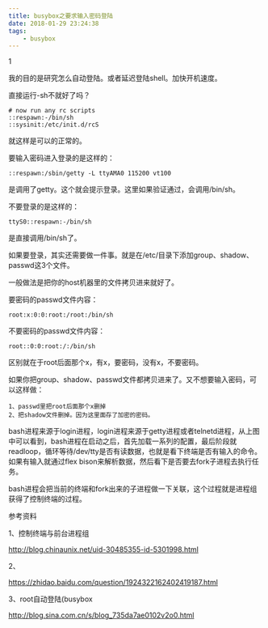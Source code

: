 ```yaml
---
title: busybox之要求输入密码登陆
date: 2018-01-29 23:24:38
tags:
	- busybox
---
```


1

我的目的是研究怎么自动登陆。或者延迟登陆shell。加快开机速度。

直接运行-sh不就好了吗？

```
# now run any rc scripts
::respawn:-/bin/sh
::sysinit:/etc/init.d/rcS
```

就这样是可以的正常的。



要输入密码进入登录的是这样的：

```
::respawn:/sbin/getty -L ttyAMA0 115200 vt100
```

是调用了getty。这个就会提示登录。这里如果验证通过，会调用/bin/sh。

不要登录的是这样的：

```
ttyS0::respawn:-/bin/sh
```

是直接调用/bin/sh了。

如果要登录，其实还需要做一件事。就是在/etc/目录下添加group、shadow、passwd这3个文件。

一般做法是把你的host机器里的文件拷贝进来就好了。

要密码的passwd文件内容：

```
root:x:0:0:root:/root:/bin/sh
```

不要密码的passwd文件内容：

```
root::0:0:root:/:/bin/sh
```

区别就在于root后面那个x，有x，要密码，没有x，不要密码。

如果你把group、shadow、passwd文件都拷贝进来了。又不想要输入密码，可以这样做：

```
1、passwd里把root后面那个x删掉
2、把shadow文件删掉。因为这里面存了加密的密码。
```



bash进程来源于login进程，login进程来源于getty进程或者telnetd进程，从上图中可以看到，bash进程在启动之后，首先加载一系列的配置，最后阶段就readloop，循环等待/dev/tty是否有读数据，也就是看下终端是否有输入的命令。如果有输入就通过flex bison来解析数据，然后看下是否要去fork子进程去执行任务。

 bash进程会把当前的终端和fork出来的子进程做一下关联，这个过程就是进程组获得了控制终端的过程。

参考资料

1、控制终端与前台进程组

http://blog.chinaunix.net/uid-30485355-id-5301998.html

2、

https://zhidao.baidu.com/question/1924322162402419187.html

3、root自动登陆(busybox

http://blog.sina.com.cn/s/blog_735da7ae0102v2o0.html